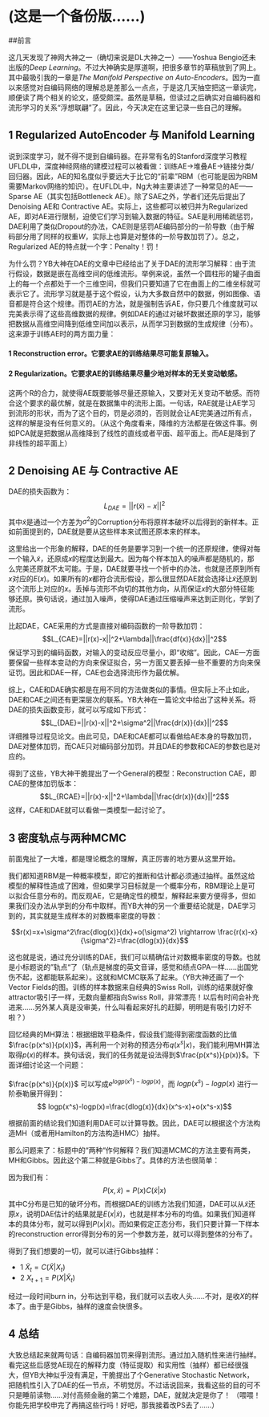 (这是一个备份版……)
===

##前言

这几天发现了神网大神之一（确切来说是DL大神之一）——Yoshua Bengio还未出版的*Deep Learning*。不过大神确实是厚道啊，把很多章节的草稿放到了网上。其中最吸引我的一章是*The Manifold Perspective on Auto-Encoders*。因为一直以来感觉对自编码网络的理解总是差那么一点点，于是这几天抽空把这一章读完，顺便读了两个相关的论文，感受颇深。虽然是草稿，但读过之后确实对自编码器和流形学习的关系“浮想联翩”了。因此，今天决定在这里记录一些自己的理解。

## 1 Regularized AutoEncoder 与 Manifold Learning

说到深度学习，就不得不提到自编码器。在非常有名的Stanford深度学习教程UFLDL中，深度神经网络的建模过程可以被看做：训练AE$\rightarrow$堆叠AE$\rightarrow$链接分类/回归器。因此，AE的知名度似乎要远大于比它的“前辈”RBM（也可能是因为RBM需要Markov网络的知识）。在UFLDL中，Ng大神主要讲述了一种常见的AE——Sparse AE（其实包括Bottleneck AE）。除了SAE之外，学者们还先后提出了Denoising AE和 Contractive AE。实际上，这些都可以被归并为Regularized AE，即对AE进行限制，迫使它们学习到输入数据的特征。SAE是利用稀疏惩罚，DAE利用了类似Dropout的办法，CAE则是惩罚AE编码部分的一阶导数（由于解码部分用了同样的权重$W$，实际上也算是对整体的一阶导数加罚了）。总之，Regularized AE的特点就一个字：Penalty！罚！

为什么罚？YB大神在DAE的文章中已经给出了关于DAE的流形学习解释：由于流行假设，数据是嵌在高维空间的低维流形。举例来说，虽然一个圆柱形的罐子曲面上的每一个点都处于一个三维空间，但我们只要知道了它在曲面上的二维坐标就可表示它了。流形学习就是基于这个假设，认为大多数自然中的数据，例如图像、语音都是符合这个规律。而罚AE的方法，就是强制告诉AE，你只要几个维度就可以完美表示得了这些高维数据的规律。例如DAE的通过对破坏数据还原的学习，能够把数据从高维空间降到低维空间加以表示，从而学习到数据的生成规律（分布）。这来源于训练AE时的两方面力量：
#### 1 Reconstruction error。它要求AE的训练结果尽可能复原输入。
#### 2 Regularization。它要求AE的训练结果尽量少地对样本的无关变动敏感。
这两个R的合力，就使得AE既要能够尽量还原输入，又要对无关变动不敏感。而符合这个要求的最优解，就是在数据集中的流形上面。一句话，RAE就是让AE学习到流形的形状，而为了这个目的，罚是必须的，否则就会让AE完美通过所有点，这样的解是没有任何意义的。（从这个角度看来，降维的方法都是在做这件事。例如PCA就是把数据从高维降到了线性的直线或者平面、超平面上。而AE是降到了非线性的超平面上）

## 2 Denoising AE 与 Contractive AE

DAE的损失函数为：
$$L_{DAE}=||r(\tilde{x})-x||^2$$
其中$\tilde{x}$是通过一个方差为$\sigma^2$的Corruption分布将原样本破坏以后得到的新样本。正如前面提到的，DAE就是要从这些样本来试图还原本来的样本。

这里给出一个形象的解释，DAE的任务是要学习到一个统一的还原规律，使得对每一个输入$\tilde{x}$，还原成$x$的程度达到最大。因为每个样本加入的噪声都是随机的，那么完美还原就不太可能。于是，DAE就要寻找一个折中的办法，也就是还原到所有$x$对应的$E(x)$。如果所有的$x$都符合流形假设，那么很显然DAE就会选择让$\tilde{x}$还原到这个流形上对应的$x$。丢掉与流形不向切的其他方向，从而保证$x$的大部分特征能够还原。换句话说，通过加入噪声，使得DAE通过压缩噪声来达到正则化，学到了流形。

比起DAE，CAE采用的方式是直接对编码函数的一阶导数加罚：
$$L_{CAE}=||r(x)-x||^2+\lambda||\frac{df(x)}{dx}||^2$$
保证学习到的编码函数，对输入的变动反应尽量小，即“收缩”。因此，CAE一方面要保留一些样本变动的方向来保证拟合，另一方面又要丢掉一些不重要的方向来保证罚。因此和DAE一样，CAE也会选择流形作为最优解。

综上，CAE和DAE确实都是在用不同的方法做类似的事情。但实际上不止如此，DAE和CAE之间还有更深层次的联系。YB大神在一篇论文中给出了这种关系。将DAE的损失函数变形，就可以写成如下形式：
$$L_{DAE}=||r(x)-x||^2+\sigma^2||\frac{dr(x)}{dx}||^2$$
详细推导过程见论文。由此可见，DAE和CAE都可以看做给AE本身的导数加罚，DAE对整体加罚，而CAE只对编码部分加罚。并且DAE的参数和CAE的参数也是对应的。

得到了这些，YB大神干脆提出了一个General的模型：Reconstruction CAE，即CAE的整体加罚版本：
$$L_{RCAE}=||r(x)-x||^2+\lambda||\frac{dr(x)}{dx}||^2$$
这样，CAE和DAE就可以看做一类模型一起讨论了。

## 3 密度轨点与两种MCMC

前面鬼扯了一大堆，都是理论概念的理解，真正厉害的地方要从这里开始。

我们都知道RBM是一种概率模型，即它的推断和估计都必须通过抽样。虽然这给模型的解释性造成了困难，但如果学习目标就是一个概率分布，RBM理论上是可以拟合任意分布的。而反观AE，它是确定性的模型，解释起来要方便得多，但如果我们没办法从学到的分布中取样。而YB大神的另一个重要结论就是，DAE学习到的，其实就是生成样本的对数概率密度的导数：

$$r(x)=x+\sigma^2\frac{dlog(x)}{dx}+o(\sigma^2) \rightarrow \frac{r(x)-x}{\sigma^2}=\frac{dlog(x)}{dx}$$

这也就是说，通过充分训练的DAE，我们可以精确估计对数概率密度的导数。也就是小标题说的”轨点“了（轨点是梯度的英文音译，感觉和绩点GPA一样……出国党伤不起，这都能联系起来）。这就和MCMC联系了起来。（YB大神还画了一个Vector Fields的图。训练的样本数据来自经典的Swiss Roll，训练的结果就好像attractor吸引子一样，无数向量都指向Swiss Roll，非常漂亮！以后有时间会补充进来……另外某人真是没审美，什么叫看起来好扎的赶脚，明明是有吸引力好不啦？） 

回忆经典的MH算法：根据细致平稳条件，假设我们能得到密度函数的比值$\frac{p(x^s)}{p(x)}$，再利用一个对称的预选分布$q(x^s|x)$，我们能利用MH算法取得$p(x)$的样本。换句话说，我们的任务就是设法得到$\frac{p(x^s)}{p(x)}$。下面详细讨论这一个问题：

$\frac{p(x^s)}{p(x)}$ 可以写成$e^{logp(x^s)-logp(x)}$，而 $logp(x^s)-logp(x)$ 进行一阶泰勒展开得到：
$$ logp(x^s)-logp(x)=\frac{dlog(x)}{dx}(x^s-x)+o(x^s-x)$$

根据前面的结论我们知道利用DAE可以计算导数。因此，DAE可以根据这个方法构造MH（或者用Hamilton的方法构造HMC）抽样。

那么问题来了：标题中的“两种“作何解释？我们知道MCMC的方法主要有两类，MH和Gibbs。因此这个第二种就是Gibbs了。具体的方法也很简单：

因为我们有：
$$P(x,\tilde{x})=P(x)C(\tilde{x}|x)$$
其中C分布是已知的破坏分布。而根据DAE的训练方法我们知道，DAE可以从$\tilde{x}$还原$x$，说明DAE估计的结果就是$E(x|\tilde{x})$，也就是样本分布的均值。如果我们知道样本的具体分布，就可以得到$P(x|\tilde{x})$。而如果假定正态分布，我们只要计算一下样本的reconstruction error得到分布的另一个参数方差，就可以得到整体的分布了。

得到了我们想要的一切，就可以进行Gibbs抽样：

- 1 $\tilde{X}_t=C(\tilde{X}|X_t)$
- 2 $X_{t+1}=P(X|\tilde{X}_t)$

经过一段时间burn in，分布达到平稳，我们就可以去收人头……不对，是收$X$的样本了。由于是Gibbs，抽样的速度会快很多。

## 4 总结

大致总结起来就两句话：自编码器加罚来得到流形。通过加入随机性来进行抽样。看完这些后感觉AE现在的解释力度（特征提取）和实用性（抽样）都已经很强大，但YB大神似乎没有满足，干脆提出了个Generative Stochastic Network，把随机性引入了DAE的任一节点，不明觉厉。不过话说回来，我看这些的目的可不只是睡前读物……对付高频金融的第二个难题，DAE，就就决定是你了！
（喂喂！你能先把学校申完了再搞这些行吗！好吧，那我接着改PS去了……）
